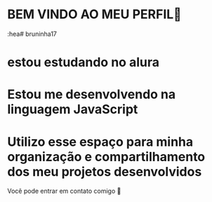 # BEM VINDO AO MEU PERFIL💚


:hea# bruninha17
# estou estudando no alura 
# Estou me desenvolvendo na linguagem JavaScript
# Utilizo esse espaço para minha organização e compartilhamento dos meu projetos desenvolvidos  

Você pode entrar em contato comigo 💙
